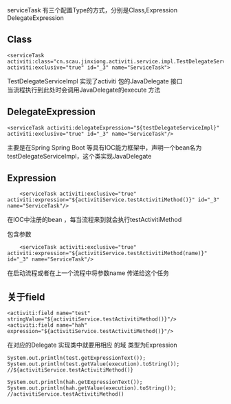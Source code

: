 serviceTask 有三个配置Type的方式，分别是Class,Expression DelegateExpression   

## Class ##
    <serviceTask activiti:class="cn.scau.jinxiong.activiti.service.impl.TestDelegateServiceImpl" 
	activiti:exclusive="true" id="_3" name="ServiceTask">   
TestDelegateServiceImpl 实现了activiti 包的JavaDelegate 接口   
当流程执行到此处时会调用JavaDelegate的execute 方法    

## DelegateExpression ##

	<serviceTask activiti:delegateExpression="${testDelegateServiceImpl}" activiti:exclusive="true" id="_3" name="ServiceTask"/>
主要是在Spring Spring Boot 等具有IOC能力框架中，声明一个bean名为testDelegateServiceImpl，这个类实现JavaDelegate      

## Expression ##

	
	    <serviceTask activiti:exclusive="true" activiti:expression="${activitiService.testActivitiMethod()}" id="_3" name="ServiceTask"/>
在IOC中注册的bean ，每当流程来到就会执行testActivitiMethod    

包含参数    
	
	    <serviceTask activiti:exclusive="true" activiti:expression="${activitiService.testActivitiMethod(name)}" id="_3" name="ServiceTask"/>
在启动流程或者在上一个流程中将参数name 传递给这个任务   

## 关于field  ##
	
	<activiti:field name="test" stringValue="${activitiService.testActivitiMethod()}"/>
	<activiti:field name="hah" expression="${activitiService.testActivitiMethod()}"/>
在对应的Delegate 实现类中就要用相应 的域 类型为Expression     

	System.out.println(test.getExpressionText());
	System.out.println(test.getValue(execution).toString());
	//${activitiService.testActivitiMethod()}
	
	System.out.println(hah.getExpressionText());
	System.out.println(hah.getValue(execution).toString());
	//activitiService.testActivitiMethod()
